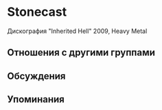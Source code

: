 # Stonecast

Дискография
"Inherited Hell" 2009, Heavy Metal

## Отношения с другими группами


## Обсуждения


## Упоминания

